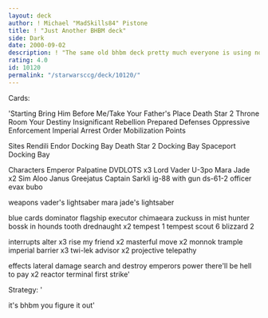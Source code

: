 ```yaml
---
layout: deck
author: ! Michael "MadSkills84" Pistone
title: ! "Just Another BHBM deck"
side: Dark
date: 2000-09-02
description: ! "The same old bhbm deck pretty much everyone is using now a days."
rating: 4.0
id: 10120
permalink: "/starwarsccg/deck/10120/"
---
```

Cards: 

'Starting
Bring Him Before Me/Take Your Father's Place
Death Star 2 Throne Room
Your Destiny
Insignificant Rebellion
Prepared Defenses
Oppressive Enforcement
Imperial Arrest Order
Mobilization Points

Sites
Rendili
Endor Docking Bay
Death Star 2 Docking Bay
Spaceport Docking Bay

Characters
Emperor Palpatine
DVDLOTS x3
Lord Vader
U-3po
Mara Jade x2
Sim Aloo
Janus Greejatus
Captain Sarkli
ig-88 with gun
ds-61-2
officer evax
bubo

weapons
vader's lightsaber
mara jade's lightsaber

blue cards
dominator
flagship executor
chimaeara
zuckuss in mist hunter
bossk in hounds tooth
drednaught x2
tempest 1
tempest scout 6
blizzard 2

interrupts
alter x3
rise my friend x2
masterful move x2
monnok
trample
imperial barrier x3
twi-lek advisor x2
projective telepathy

effects
lateral damage
search and destroy
emperors power
there'll be hell to pay x2
reactor terminal
first strike'

Strategy: '

it's bhbm you figure it out'
